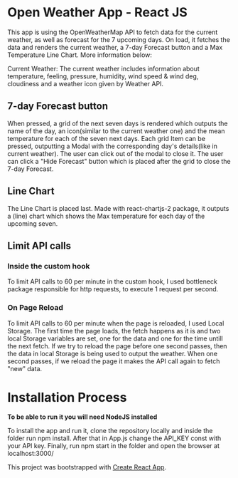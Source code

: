 # Open Weather App - React JS

This app is using the OpenWeatherMap API to fetch data for the current weather, as well as forecast for the 7 upcoming days.
On load, it fetches the data and renders the current weather, a 7-day Forecast button and a Max Temperature Line Chart. More information below:

Current Weather: The current weather includes information about temperature, feeling, pressure, humidity, wind speed & wind deg, cloudiness and a weather icon given by Weather API.

## 7-day Forecast button
When pressed, a grid of the next seven days is rendered which outputs the name of the day, an icon(similar to the current weather one) and the mean temperature for each of the seven next days. Each grid Item can be 
pressed, outputting a Modal with the corresponding day's details(like in current weather). The user can click out of the modal to close it. The user can click a "Hide Forecast" button which is placed after the grid to close the 7-day Forecast.

## Line Chart
The Line Chart is placed last. Made with react-chartjs-2 package, it outputs a (line) chart which shows the Max
temperature for each day of the upcoming seven.

## Limit API calls
### Inside the custom hook
To limit API calls to 60 per minute in the custom hook, I used bottleneck package responsible for http requests, to execute 1 request per second. 

### On Page Reload
To limit API calls to 60 per minute when the page is reloaded, I used Local Storage. The first time the page loads, the fetch happens as it is and two local Storage variables are set, one for the data and one for the time untill the next fetch. If we try to reload the page before one second passes, then the data in local Storage is being used to output the weather. When one second passes, if we reload the page it makes the API call again to fetch "new" data.

# Installation Process
**To be able to run it you will need NodeJS installed**

To install the app and run it, clone the repository locally and inside the folder run npm install. After that in App.js change the
API_KEY const with your API key. Finally, run npm start in the folder and open the browser at localhost:3000/


This project was bootstrapped with [Create React App](https://github.com/facebook/create-react-app).


